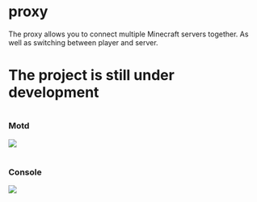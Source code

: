# proxy
The proxy allows you to connect multiple Minecraft servers together. As well as switching between player and server.
# The project is still under development
#
### Motd
![](https://repo.byncing.eu/eu/proxy/motd0.png)
#
### Console
![](https://repo.byncing.eu/eu/proxy/log.png)